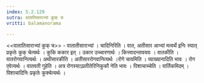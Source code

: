 ```yaml
---
index: 5.2.129
sutra: वातातिसाराभ्यां कुक् च
vritti: balamanorama

---
```

<<वातातिसाराभ्यां कुक् च>> - वातातीसाराभ्यां । चादिनिरिति । वात, अतीसार आभ्यां मत्वर्थे इनिः स्यात् प्रकृतेः कुक् चेत्यर्थः । कुकि ककार इत् । उकार उच्चारणार्थः । कित्त्वादन्तावयवः । वातकीति । वातरोगवानित्यर्थः । अथीसारकीति । अतीसाररोगवानित्यर्थः ।रोगे चायमिति । व्याख्यानादिति भावः । रोग एवेत्यर्थः । वातवती गुहेति । अत्र रोगस्याऽप्रतीतेरिनिकुकौ नेति भावः । पिशाचाच्चेति । वार्तिकमिदम् । पिशाचादिनिः प्रकृतेः कुक्चेत्यर्थः । 